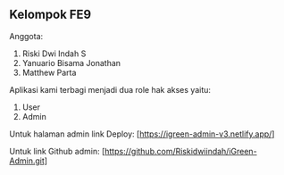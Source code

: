 ## Kelompok FE9

Anggota:

1. Riski Dwi Indah S
2. Yanuario Bisama Jonathan
3. Matthew Parta

Aplikasi kami terbagi menjadi dua role hak akses yaitu:

1. User
2. Admin

Untuk halaman admin link Deploy: [https://igreen-admin-v3.netlify.app/]

Untuk link Github admin: [https://github.com/Riskidwiindah/iGreen-Admin.git]

